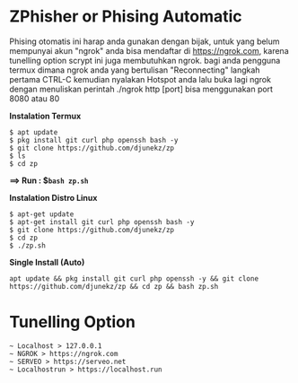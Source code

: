 # ZPhisher or Phising Automatic

Phising otomatis ini harap anda gunakan dengan bijak, untuk yang belum mempunyai akun "ngrok" anda bisa mendaftar di https://ngrok.com, karena tunelling option scrypt ini juga membutuhkan ngrok.
bagi anda pengguna termux dimana ngrok anda yang bertulisan "Reconnecting" langkah pertama CTRL-C kemudian nyalakan Hotspot anda lalu buka lagi ngrok dengan menuliskan perintah ./ngrok http [port] bisa menggunakan port 8080 atau 80

**Instalation Termux**
```
$ apt update
$ pkg install git curl php openssh bash -y
$ git clone https://github.com/djunekz/zp
$ ls
$ cd zp
```
**==> Run : $`bash zp.sh`**

**Instalation Distro Linux**
```
$ apt-get update
$ apt-get install git curl php openssh bash -y
$ git clone https://github.com/djunekz/zp
$ cd zp
$ ./zp.sh
```

**Single Install (Auto)**
````
apt update && pkg install git curl php openssh -y && git clone https://github.com/djunekz/zp && cd zp && bash zp.sh
````

# Tunelling Option
```
~ Localhost > 127.0.0.1
~ NGROK > https://ngrok.com
~ SERVEO > https://serveo.net
~ Localhostrun > https://localhost.run
```
